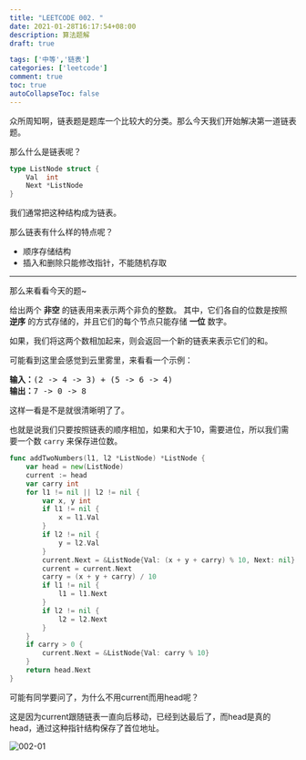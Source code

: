 ```yaml
---
title: "LEETCODE 002. "
date: 2021-01-28T16:17:54+08:00
description: 算法题解
draft: true

tags: ['中等','链表']
categories: ['leetcode']
comment: true
toc: true
autoCollapseToc: false
---
```


众所周知啊，链表题是题库一个比较大的分类。那么今天我们开始解决第一道链表题。

那么什么是链表呢？

```go
type ListNode struct {
	Val  int
	Next *ListNode
}
```
我们通常把这种结构成为链表。

那么链表有什么样的特点呢？
- 顺序存储结构
- 插入和删除只能修改指针，不能随机存取

---

那么来看看今天的题~

给出两个 **非空** 的链表用来表示两个非负的整数。
其中，它们各自的位数是按照 **逆序** 的方式存储的，并且它们的每个节点只能存储 **一位** 数字。

如果，我们将这两个数相加起来，则会返回一个新的链表来表示它们的和。

可能看到这里会感觉到云里雾里，来看看一个示例：

<pre><strong>输入：</strong>(2 -&gt; 4 -&gt; 3) + (5 -&gt; 6 -&gt; 4)
<strong>输出：</strong>7 -&gt; 0 -&gt; 8
</pre>

这样一看是不是就很清晰明了了。

也就是说我们只要按照链表的顺序相加，如果和大于10，需要进位，所以我们需要一个数 `carry` 来保存进位数。

```go
func addTwoNumbers(l1, l2 *ListNode) *ListNode {
	var head = new(ListNode)
	current := head
	var carry int
	for l1 != nil || l2 != nil {
		var x, y int
		if l1 != nil {
			x = l1.Val
		}
		if l2 != nil {
			y = l2.Val
		}
		current.Next = &ListNode{Val: (x + y + carry) % 10, Next: nil}
		current = current.Next
		carry = (x + y + carry) / 10
		if l1 != nil {
			l1 = l1.Next
		}
		if l2 != nil {
			l2 = l2.Next
		}
	}
	if carry > 0 {
		current.Next = &ListNode{Val: carry % 10}
	}
	return head.Next
}
```

可能有同学要问了，为什么不用current而用head呢？

这是因为current跟随链表一直向后移动，已经到达最后了，而head是真的head，通过这种指针结构保存了首位地址。

![002-01](https://gitee.com/zongl/cloudImage/raw/master/images/2021/01/28/002-01.png)